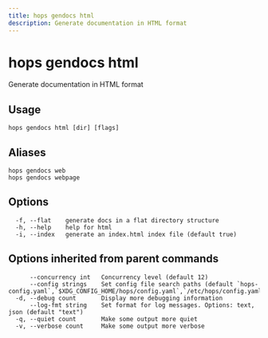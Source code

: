 ```yaml
---
title: hops gendocs html
description: Generate documentation in HTML format
---
```


<!--
This documentation is auto generated by a script.
Please do not edit this file directly.
-->

<!-- markdownlint-disable-next-line single-title -->
# hops gendocs html

Generate documentation in HTML format

## Usage

```plaintext
hops gendocs html [dir] [flags]
```

## Aliases

```plaintext
hops gendocs web
hops gendocs webpage
```

## Options

```plaintext
  -f, --flat    generate docs in a flat directory structure
  -h, --help    help for html
  -i, --index   generate an index.html index file (default true)
```

## Options inherited from parent commands

```plaintext
      --concurrency int   Concurrency level (default 12)
      --config strings    Set config file search paths (default `hops-config.yaml`,`$XDG_CONFIG_HOME/hops/config.yaml`,`/etc/hops/config.yaml`)
  -d, --debug count       Display more debugging information
      --log-fmt string    Set format for log messages. Options: text, json (default "text")
  -q, --quiet count       Make some output more quiet
  -v, --verbose count     Make some output more verbose
```
